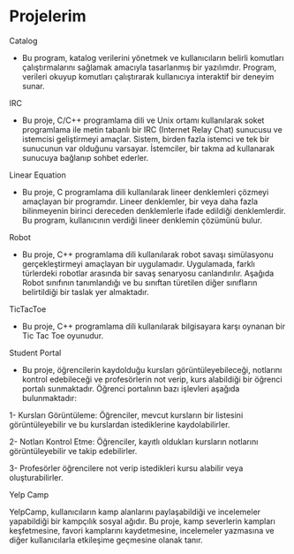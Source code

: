 # Projelerim

Catalog
- Bu program, katalog verilerini yönetmek ve kullanıcıların belirli komutları çalıştırmalarını sağlamak amacıyla tasarlanmış bir yazılımdır. Program, verileri okuyup komutları çalıştırarak kullanıcıya interaktif bir deneyim sunar.

IRC
- Bu proje, C/C++ programlama dili ve Unix ortamı kullanılarak soket programlama ile metin tabanlı bir IRC (Internet Relay Chat) sunucusu ve istemcisi geliştirmeyi amaçlar. Sistem, birden fazla istemci ve tek bir sunucunun var olduğunu varsayar. İstemciler, bir takma ad kullanarak sunucuya bağlanıp sohbet ederler.

Linear Equation
- Bu proje, C programlama dili kullanılarak lineer denklemleri çözmeyi amaçlayan bir programdır. Lineer denklemler, bir veya daha fazla bilinmeyenin birinci dereceden denklemlerle ifade edildiği denklemlerdir. Bu program, kullanıcının verdiği lineer denklemin çözümünü bulur.

Robot
- Bu proje, C++ programlama dili kullanılarak robot savaşı simülasyonu gerçekleştirmeyi amaçlayan bir uygulamadır. Uygulamada, farklı türlerdeki robotlar arasında bir savaş senaryosu canlandırılır. Aşağıda Robot sınıfının tanımlandığı ve bu sınıftan türetilen diğer sınıfların belirtildiği bir taslak yer almaktadır.

TicTacToe
- Bu proje, C++ programlama dili kullanılarak bilgisayara karşı oynanan bir Tic Tac Toe oyunudur.

Student Portal
- Bu proje, öğrencilerin kaydolduğu kursları görüntüleyebileceği, notlarını kontrol edebileceği ve profesörlerin not verip, kurs alabildiği bir öğrenci portalı sunmaktadır. Öğrenci portalının bazı işlevleri aşağıda bulunmaktadır:

1- Kursları Görüntüleme: Öğrenciler, mevcut kursların bir listesini görüntüleyebilir ve bu kurslardan istediklerine kaydolabilirler.

2- Notları Kontrol Etme: Öğrenciler, kayıtlı oldukları kursların notlarını görüntüleyebilir ve takip edebilirler.

3- Profesörler öğrencilere not verip istedikleri kursu alabilir veya oluşturabilirler.

Yelp Camp

YelpCamp, kullanıcıların kamp alanlarını paylaşabildiği ve incelemeler yapabildiği bir kampçılık sosyal ağıdır. Bu proje, kamp severlerin kampları keşfetmesine, favori kamplarını kaydetmesine, incelemeler yazmasına ve diğer kullanıcılarla etkileşime geçmesine olanak tanır.

